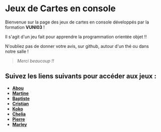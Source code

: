 # Jeux de Cartes en console

Bienvenue sur la page des jeux de cartes en console développés par la formation **VUNI03** !

Il s'agit d'un jeu fait pour apprendre la programmation orientée objet !!

N'oubliez pas de donner votre avis, sur github, autour d'un thé ou dans notre salle !

>*Merci beaucoup !!*



## Suivez les liens suivants pour accéder aux jeux :

- **[Abou]()**
- **[Martine](https://github.com/MartineJA/Where-is-my-Uncle)**
- **[Baptiste]()**
- **[Cristian](https://github.com/voixdigitale/SeptFamilles)**
- **[Koko](https://github.com/KokoChii/ObjectClasse)**
- **[Chelia](https://github.com/helia0/CardsGame)**
- **[Pierre](https://github.com/3WAPierre93/SlayTheSpireProject)**
- **[Marley]()**
